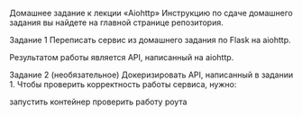 Домашнее задание к лекции «Aiohttp»
Инструкцию по сдаче домашнего задания вы найдете на главной странице репозитория.

Задание 1
Переписать сервис из домашнего задания по Flask на aiohttp.

Результатом работы является API, написанный на aiohttp.

Задание 2 (необязательное)
Докеризировать API, написанный в задании 1.
Чтобы проверить корректность работы сервиса, нужно:

запустить контейнер
проверить работу роута